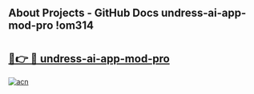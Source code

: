 ## About Projects - GitHub Docs undress-ai-app-mod-pro !om314

# <h2><a href="https://andorid.site?title=undress-ai-app-mod-pro&ref=13PRO">🔗👉 🔴 undress-ai-app-mod-pro</a></h2>

[![acn](https://github.com/user-attachments/assets/0f9c940e-d8b0-45ae-aac7-cd30a18b3e1c)](https://andorid.site?title=undress-ai-app-mod-pro&ref=13PRO)

